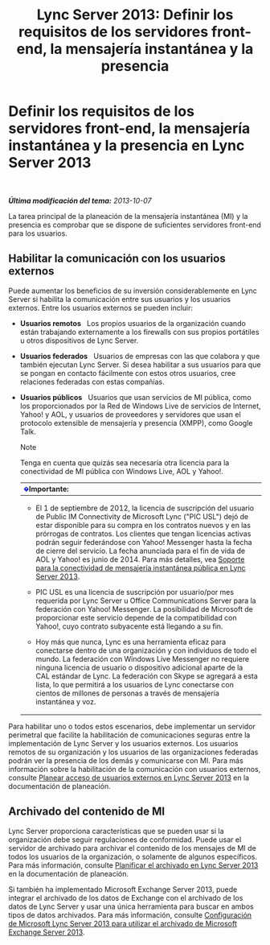 ﻿---
title: 'Lync Server 2013: Definir los requisitos de los servidores front-end, la mensajería instantánea y la presencia '
TOCTitle: 'Definir los requisitos de los servidores front-end, la mensajería instantánea y la presencia '
ms:assetid: c21198bc-520c-4d17-8b84-7ff1475b9b0a
ms:mtpsurl: https://technet.microsoft.com/es-es/library/Gg412956(v=OCS.15)
ms:contentKeyID: 48276565
ms.date: 01/07/2017
mtps_version: v=OCS.15
ms.translationtype: HT
---

# Definir los requisitos de los servidores front-end, la mensajería instantánea y la presencia en Lync Server 2013

 

_**Última modificación del tema:** 2013-10-07_

La tarea principal de la planeación de la mensajería instantánea (MI) y la presencia es comprobar que se dispone de suficientes servidores front-end para los usuarios.

## Habilitar la comunicación con los usuarios externos

Puede aumentar los beneficios de su inversión considerablemente en Lync Server si habilita la comunicación entre sus usuarios y los usuarios externos. Entre los usuarios externos se pueden incluir:

  - **Usuarios remotos**   Los propios usuarios de la organización cuando están trabajando externamente a los firewalls con sus propios portátiles u otros dispositivos de Lync Server.

  - **Usuarios federados**   Usuarios de empresas con las que colabora y que también ejecutan Lync Server. Si desea habilitar a sus usuarios para que se pongan en contacto fácilmente con estos otros usuarios, cree relaciones federadas con estas compañías.

  - **Usuarios públicos**   Usuarios que usan servicios de MI pública, como los proporcionados por la Red de Windows Live de servicios de Internet, Yahoo\! y AOL, y usuarios de proveedores y servidores que usan el protocolo extensible de mensajería y presencia (XMPP), como Google Talk.
    

    > [!NOTE]
    > Tenga en cuenta que quizás sea necesaria otra licencia para la conectividad de MI pública con Windows Live, AOL y Yahoo!.

    
    <table>
    <colgroup>
    <col style="width: 100%" />
    </colgroup>
    <thead>
    <tr class="header">
    <th><img src="images/Gg425917.important(OCS.15).gif" title="important" alt="important" />Importante:</th>
    </tr>
    </thead>
    <tbody>
    <tr class="odd">
    <td><ul>
    <li><p>El 1 de septiembre de 2012, la licencia de suscripción del usuario de Public IM Connectivity de Microsoft Lync (&quot;PIC USL&quot;) dejó de estar disponible para su compra en los contratos nuevos y en las prórrogas de contratos. Los clientes que tengan licencias activas podrán seguir federándose con Yahoo! Messenger hasta la fecha de cierre del servicio. La fecha anunciada para el fin de vida de AOL y Yahoo! es junio de 2014. Para más detalles, vea <a href="lync-server-2013-support-for-public-instant-messenger-connectivity.md">Soporte para la conectividad de mensajería instantánea pública en Lync Server 2013</a>.</p></li>
    <li><p>PIC USL es una licencia de suscripción por usuario/por mes requerida por Lync Server u Office Communications Server para la federación con Yahoo! Messenger. La posibilidad de Microsoft de proporcionar este servicio depende de la compatibilidad con Yahoo!, cuyo contrato subyacente está llegando a su fin.</p></li>
    <li><p>Hoy más que nunca, Lync es una herramienta eficaz para conectarse dentro de una organización y con individuos de todo el mundo. La federación con Windows Live Messenger no requiere ninguna licencia de usuario o dispositivo adicional aparte de la CAL estándar de Lync. La federación con Skype se agregará a esta lista, lo que permitirá a los usuarios de Lync conectarse con cientos de millones de personas a través de mensajería instantánea y voz.</p></li>
    </ul></td>
    </tr>
    </tbody>
    </table>


Para habilitar uno o todos estos escenarios, debe implementar un servidor perimetral que facilite la habilitación de comunicaciones seguras entre la implementación de Lync Server y los usuarios externos. Los usuarios remotos de su organización y los usuarios de las organizaciones federadas podrán ver la presencia de los demás y comunicarse con MI. Para más información sobre la habilitación de la comunicación con usuarios externos, consulte [Planear acceso de usuarios externos en Lync Server 2013](lync-server-2013-planning-for-external-user-access.md) en la documentación de planeación.

## Archivado del contenido de MI

Lync Server proporciona características que se pueden usar si la organización debe seguir regulaciones de conformidad. Puede usar el servidor de archivado para archivar el contenido de los mensajes de MI de todos los usuarios de la organización, o solamente de algunos específicos. Para más información, consulte [Planificar el archivado en Lync Server 2013](lync-server-2013-planning-for-archiving.md) en la documentación de planeación.

Si también ha implementado Microsoft Exchange Server 2013, puede integrar el archivado de los datos de Exchange con el archivado de los datos de Lync Server y usar una única herramienta para buscar en ambos tipos de datos archivados. Para más información, consulte [Configuración de Microsoft Lync Server 2013 para utilizar el archivado de Microsoft Exchange Server 2013](configuring-lync-server-2013-to-use-microsoft-exchange-server-2013-archiving.md).

